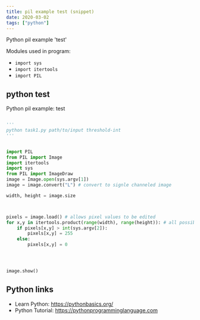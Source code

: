 ```yaml
---
title: pil example test (snippet)
date: 2020-03-02
tags: ["python"]
---
```

Python pil example 'test'


Modules used in program: 
* `import sys`
* `import itertools`
* `import PIL`

## python test

Python pil example: test

```python

'''
python task1.py path/to/input threshold-int
'''


import PIL
from PIL import Image
import itertools
import sys
from PIL import ImageDraw
image = Image.open(sys.argv[1])
image = image.convert("L") # convert to signle channeled image

width, height = image.size



pixels = image.load() # allows pixel values to be edited
for x,y in itertools.product(range(width), range(height)): # all possible values of x and y
	if pixels[x,y] > int(sys.argv[2]):
		pixels[x,y] = 255
	else:
		pixels[x,y] = 0




image.show()

```

## Python links

- Learn Python: https://pythonbasics.org/
- Python Tutorial: https://pythonprogramminglanguage.com
